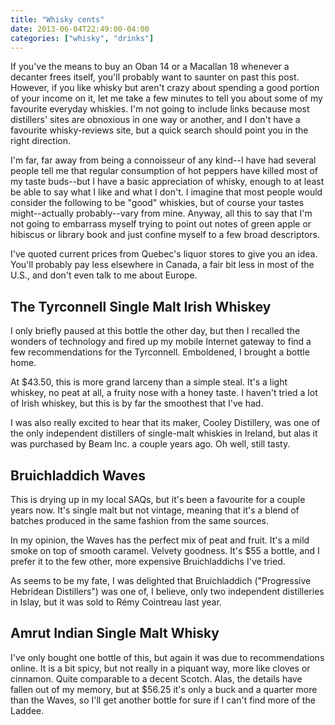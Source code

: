 ```yaml
---
title: "Whisky cents"
date: 2013-06-04T22:49:00-04:00
categories: ["whisky", "drinks"]
---
```

If you've the means to buy an Oban 14 or a Macallan 18 whenever a decanter
frees itself, you'll probably want to saunter on past this post.  However, if
you like whisky but aren't crazy about spending a good portion of your income
on it, let me take a few minutes to tell you about some of my favourite
everyday whiskies. I'm not going to include links because most distillers'
sites are obnoxious in one way or another, and I don't have a favourite
whisky-reviews site, but a quick search should point you in the right
direction.

I'm far, far away from being a connoisseur of any kind--I have had several
people tell me that regular consumption of hot peppers have killed most of
my taste buds--but I have a basic appreciation of whisky, enough to at
least be able to say what I like and what I don't.  I imagine that most people
would consider the following to be "good" whiskies, but of course your tastes
might--actually probably--vary from mine. Anyway, all this to say that I'm
not going to embarrass myself trying to point out notes of green apple
or hibiscus or library book and just confine myself to a few broad
descriptors.

I've quoted current prices from Quebec's liquor stores to give you an idea.
You'll probably pay less elsewhere in Canada, a fair bit less in most of the
U.S., and don't even talk to me about Europe.

The Tyrconnell Single Malt Irish Whiskey
----------------------------------------

I only briefly paused at this bottle the other day, but then I recalled the
wonders of technology and fired up my mobile Internet gateway to find a
few recommendations for the Tyrconnell. Emboldened, I brought a bottle home.

At $43.50, this is more grand larceny than a simple steal. It's a light
whiskey, no peat at all, a fruity nose with a honey taste. I haven't tried a
lot of Irish whiskey, but this is by far the smoothest that I've had.

I was also really excited to hear that its maker, Cooley Distillery, was one
of the only independent distillers of single-malt whiskies in Ireland, but
alas it was purchased by Beam Inc. a couple years ago.  Oh well, still tasty.

Bruichladdich Waves
-------------------

This is drying up in my local SAQs, but it's been a favourite for a couple
years now.  It's single malt but not vintage, meaning that it's a blend of
batches produced in the same fashion from the same sources.

In my opinion, the Waves has the perfect mix of peat and fruit. It's a
mild smoke on top of smooth caramel. Velvety goodness. It's $55 a bottle,
and I prefer it to the few other, more expensive Bruichladdichs I've tried.

As seems to be my fate, I was delighted that Bruichladdich ("Progressive
Hebridean Distillers") was one of, I believe, only two independent
distilleries in Islay, but it was sold to Rémy Cointreau last year.

Amrut Indian Single Malt Whisky
-------------------------------

I've only bought one bottle of this, but again it was due to recommendations
online. It is a bit spicy, but not really in a piquant way, more like cloves or
cinnamon. Quite comparable to a decent Scotch.  Alas, the details have fallen
out of my memory, but at $56.25 it's only a buck and a quarter more than the
Waves, so I'll get another bottle for sure if I can't find more of the Laddee.

